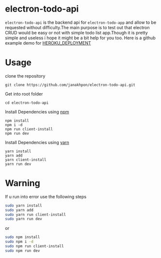 # electron-todo-api
 `electron-todo-api` is the backend api for `electron-todo-app` and allow to be requested without difficulty.The main purpose is to test out that electron CRUD would be easy or not with simple todo list app.Though it is pretty simple and useless i hope it might be a bit help for you too. Here is a github example demo for [HEROKU_DEPLOYMENT](https://intense-inlet-82778.herokuapp.com/)



# Usage

clone the repository

    git clone https://github.com/janakhpon/electron-todo-api.git

Get into root folder

    cd electron-todo-api

Install Dependencies using [npm](https://www.npmjs.com/)

    npm install
    npm i -d
    npm run client-install
    npm run dev

Install Dependencies using [yarn](https://yarnpkg.com/en/)

    yarn install
    yarn add
    yarn client-install
    yarn run dev




# Warning
If u run into error use the following steps

```bash
sudo yarn install
sudo yarn add
sudo yarn run client-install
sudo yarn run dev
```
or

```bash
sudo npm install
sudo npm i -d
sudo npm run client-install
sudo npm run dev
```
